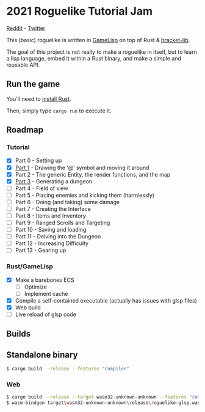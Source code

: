 # 2021 Roguelike Tutorial Jam

[Reddit](https://www.reddit.com/r/roguelikedev/comments/o5x585/roguelikedev_does_the_complete_roguelike_tutorial/) - [Twitter](https://twitter.com/GridSageGames/status/1407493165100113922?s=20)

This (basic) roguelike is written in [GameLisp](https://gamelisp.rs/) on top of Rust & [bracket-lib](https://github.com/amethyst/bracket-lib).

The goal of this project is not really to make a roguelike in itself, but to learn a lisp language, embed it within a Rust binary, and make a simple and reusable API.

## Run the game

You'll need to [install Rust](https://www.rust-lang.org/tools/install).

Then, simply type `cargo run` to execute it.

## Roadmap

### Tutorial

- [x] Part 0 - Setting up
- [x] [Part 1](https://github.com/scambier/roguelike-tutorial-glsp/tree/2c2947a1557b69e87e5a94225f5c4964c90af878) - Drawing the ‘@’ symbol and moving it around
- [x] Part 2 - The generic Entity, the render functions, and the map
- [x] [Part 3](https://github.com/scambier/roguelike-tutorial-glsp/tree/c43611f3893810bf3e816cb2faa1ab2f1a5b21f6) - Generating a dungeon
- [ ] Part 4 - Field of view
- [ ] Part 5 - Placing enemies and kicking them (harmlessly)
- [ ] Part 6 - Doing (and taking) some damage
- [ ] Part 7 - Creating the Interface
- [ ] Part 8 - Items and Inventory
- [ ] Part 9 - Ranged Scrolls and Targeting
- [ ] Part 10 - Saving and loading
- [ ] Part 11 - Delving into the Dungeon
- [ ] Part 12 - Increasing Difficulty
- [ ] Part 13 - Gearing up

### Rust/GameLisp

- [x] Make a barebones ECS
	- [ ] Optimize
	- [ ] Implement cache
- [x] Compile a self-contained executable (actually has issues with glsp files)
- [x] Web build
- [ ] Live reload of glsp code

## Builds

## Standalone binary

```sh
$ cargo build --release --features "compiler"
```

### Web

```sh
$ cargo build --release --target wasm32-unknown-unknown --features "compiler"
$ wasm-bindgen target\wasm32-unknown-unknown\release\roguelike-glsp.wasm --out-dir wasm --no-modules --no-typescript
```
